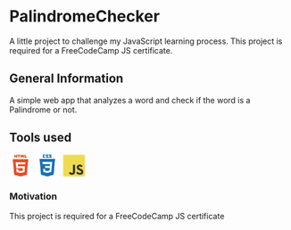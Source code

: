 # PalindromeChecker
A little project to challenge my JavaScript learning process. This project is required for a FreeCodeCamp JS certificate.

## General Information
A simple web app that analyzes a word and check if the word is a Palindrome or not.

## Tools used
<img src="https://github.com/devicons/devicon/blob/master/icons/html5/html5-plain-wordmark.svg"  title="HTML5" alt="HTML" width="40" height="40"/>&nbsp;
<img src="https://github.com/devicons/devicon/blob/master/icons/css3/css3-plain-wordmark.svg"  title="CSS3" alt="CSS" width="40" height="40"/>&nbsp;
<img src="https://github.com/devicons/devicon/blob/master/icons/javascript/javascript-original.svg"  title="JAVASCRIPT" alt="JAVASCRIPT" width="40" height="40"/>&nbsp;

### Motivation
This project is required for a FreeCodeCamp JS certificate

